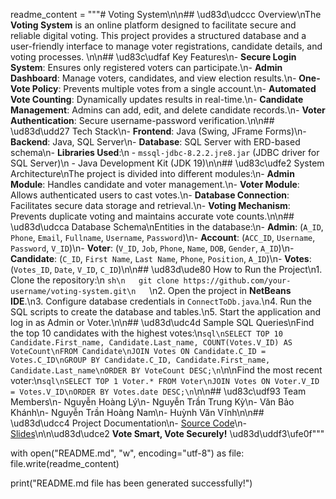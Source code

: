 readme_content = """# Voting System\n\n## \ud83d\udccc Overview\nThe **Voting System** is an online platform designed to facilitate secure and reliable digital voting. This project provides a structured database and a user-friendly interface to manage voter registrations, candidate details, and voting processes. \n\n## \ud83c\udfaf Key Features\n- **Secure Login System**: Ensures only registered voters can participate.\n- **Admin Dashboard**: Manage voters, candidates, and view election results.\n- **One-Vote Policy**: Prevents multiple votes from a single account.\n- **Automated Vote Counting**: Dynamically updates results in real-time.\n- **Candidate Management**: Admins can add, edit, and delete candidate records.\n- **Voter Authentication**: Secure username-password verification.\n\n## \ud83d\udd27 Tech Stack\n- **Frontend**: Java (Swing, JFrame Forms)\n- **Backend**: Java, SQL Server\n- **Database**: SQL Server with ERD-based schema\n- **Libraries Used**:\n  - `mssql-jdbc-8.2.2.jre8.jar` (JDBC driver for SQL Server)\n  - Java Development Kit (JDK 19)\n\n## \ud83c\udfe2 System Architecture\nThe project is divided into different modules:\n- **Admin Module**: Handles candidate and voter management.\n- **Voter Module**: Allows authenticated users to cast votes.\n- **Database Connection**: Facilitates secure data storage and retrieval.\n- **Voting Mechanism**: Prevents duplicate voting and maintains accurate vote counts.\n\n## \ud83d\udcca Database Schema\nEntities in the database:\n- **Admin**: (`A_ID`, `Phone`, `Email`, `Fullname`, `Username`, `Password`)\n- **Account**: (`ACC_ID`, `Username`, `Password`, `V_ID`)\n- **Voter**: (`V_ID`, `Job`, `Phone`, `Name`, `DOB`, `Gender`, `A_ID`)\n- **Candidate**: (`C_ID`, `First Name`, `Last Name`, `Phone`, `Position`, `A_ID`)\n- **Votes**: (`Votes_ID`, `Date`, `V_ID`, `C_ID`)\n\n## \ud83d\ude80 How to Run the Project\n1. Clone the repository:\n   ```sh\n   git clone https://github.com/your-username/voting-system.git\n   ```\n2. Open the project in **NetBeans IDE**.\n3. Configure database credentials in `ConnectToDb.java`.\n4. Run the SQL scripts to create the database and tables.\n5. Start the application and log in as Admin or Voter.\n\n## \ud83d\udc4d Sample SQL Queries\nFind the top 10 candidates with the highest votes:\n```sql\nSELECT TOP 10 Candidate.First_name, Candidate.Last_name, COUNT(Votes.V_ID) AS VoteCount\nFROM Candidate\nJOIN Votes ON Candidate.C_ID = Votes.C_ID\nGROUP BY Candidate.C_ID, Candidate.First_name, Candidate.Last_name\nORDER BY VoteCount DESC;\n```\n\nFind the most recent voter:\n```sql\nSELECT TOP 1 Voter.* FROM Voter\nJOIN Votes ON Voter.V_ID = Votes.V_ID\nORDER BY Votes.date DESC;\n```\n\n## \ud83c\udf93 Team Members\n- Nguyễn Hoàng Lý\n- Nguyễn Trần Trung Kỳ\n- Văn Bảo Khánh\n- Nguyễn Trần Hoàng Nam\n- Huỳnh Văn Vĩnh\n\n## \ud83d\udcc4 Project Documentation\n- [Source Code](https://drive.google.com/drive/folders/1LDLDizHy9qtnUsxD4TRLR8vxgaIWUgwj?usp=sharing)\n- [Slides](https://www.canva.com/design/DAFh3AlX0Ys/94_U_U1F-XZRpzNA56JZKg/edit?utm_content=DAFh3AlX0Ys&utm_campaign=designshare&utm_medium=link2&utm_source=sharebutton)\n\n\ud83d\udce2 **Vote Smart, Vote Securely!** \ud83d\uddf3\ufe0f"""

with open("README.md", "w", encoding="utf-8") as file:
    file.write(readme_content)

print("README.md file has been generated successfully!")
